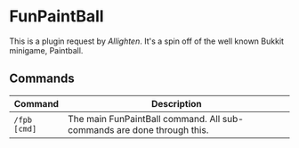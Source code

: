 # FunPaintBall

This is a plugin request by _Allighten_. It's a spin off of the well known Bukkit minigame, Paintball.

## Commands

Command    | Description
---------- | ----------------------------------------------------------------------
`/fpb [cmd]` | The main FunPaintBall command. All sub-commands are done through this.
